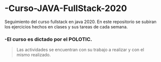 # -Curso-JAVA-FullStack-2020
Seguimiento del curso fullstack en java 2020. En este repositorio se subiran los ejercicios hechos en clases y sus tareas de cada semana. 


### -El curso es dictado por el POLOTIC.

>Las actividades se encuentran con su trabajo a realizar y con el mismo realizado.

